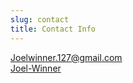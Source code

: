 ```yaml
---
slug: contact
title: Contact Info
---
```


<p>
  <i class="fas fa-envelope"></i> <a href="mailto:Joelwinner.127@gmail.com">Joelwinner.127@gmail.com</a><br>
  <i class="fab fa-linkedin"></i> <a href="https://linkedin.com/in/joel-winner">Joel-Winner</a>
</p>